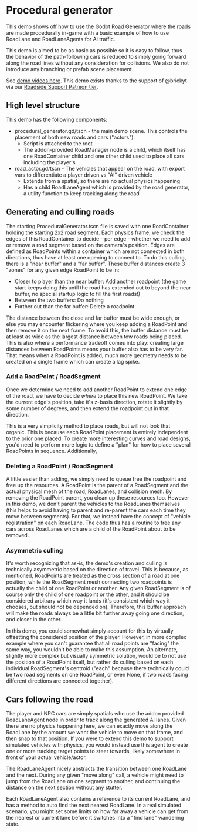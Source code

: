 # Procedural generator

This demo shows off how to use the Godot Road Generator where the roads are made procedurally in-game with a basic example of how to use RoadLane and RoadLaneAgents for AI traffic.

This demo is aimed to be as basic as possible so it is easy to follow, thus the behavior of the path-following cars is reduced to simply going forward along the road lines without any consideration for collisions. We also do not introduce any branching or prefab scene placement.

See [demo videos here](https://github.com/TheDuckCow/godot-road-generator/issues/170). This demo exists thanks to the support of @brickyt via our [Roadside Support Patreon tier](https://www.patreon.com/WheelStealGame).

## High level structure

This demo has the following components:

- procedural_generator.gd/tscn - the main demo scene. This controls the placement of both new roads and cars ("actors"). 
  - Script is attached to the root
  - The addon-provided RoadManager node is a child, which itself has one RoadContainer child and one other child used to place all cars including the player's
- road_actor.gd/tscn - The vehicles that appear on the road, with export vars to differentiate a player driven vs "AI" driven vehicle
  - Extends from a spatial, so there are no actual physics happening
  - Has a child RoadLaneAgent which is provided by the road generator, a utility function to keep tracking along the road


## Generating and culling roads

The starting ProceduralGenerator.tscn file is saved with one RoadContainer holding the starting 2x2 road segment. Each physics frame, we check the edges of this RoadContainer to decide - per edge - whether we need to add or remove a road segment based on the camera's position. Edges are defined as RoadPoints within a container which are not connected in both directions, thus have at least one opening to connect to. To do this culling, there is a "near buffer" and a "far buffer". These buffer distances create 3 "zones" for any given edge RoadPoint to be in:

- Closer to player than the near buffer: Add another roadpoint (the game start keeps doing this until the road has extended out to beyond the near buffer, no special startup logic to fill the first roads!)
- Between the two buffers: Do nothing
- Further out than the far buffer: Delete a roadpoint

The distance between the close and far buffer must be wide enough, or else you may encounter flickering where you keep adding a RoadPoint and then remove it on the next frame. To avoid this, the buffer distance must be at least as wide as the largest distance between tow roads being placed. This is also where a performance tradeoff comes into play: creating large distances between RoadPoints means your buffer also has to be very far. That means when a RoadPoint is added, much more geometry needs to be created on a single frame which can create a lag spike.

### Add a RoadPoint / RoadSegment

Once we determine we need to add another RoadPoint to extend one edge of the road, we have to decide *where* to place this new RoadPoint. We take the current edge's position, take it's z-basis direction, rotate it slightly by some number of degrees, and then extend the roadpoint out in that direction.

This is a very simplicity method to place roads, but will not look that organic. This is because each RoadPoint placement is entirely independent to the prior one placed. To create more interesting curves and road designs, you'd need to perform more logic to define a "plan" for how to place several RoadPoints in sequence. Additionally, 


### Deleting a RoadPoint / RoadSegment

A little easier than adding, we simply need to queue free the roadpoint and free up the resources. A RoadPoint is the parent of a RoadSegment and the actual physical mesh of the road, RoadLanes, and collision mesh. By removing the RoadPoint parent, you clean up these resources too. However in this demo, we don't parent the vehicles to the RoadLanes themselves (this helps to avoid having to parent and re-parent the cars each time they move between segments). For that, we instead have the concept of "vehicle registration" on each RoadLane. The code thus has a routine to free any cars across RoadLanes which are a child of the RoadPoint about to be removed.

### Asymmetric culling

It's worth recognizing that as-is, the demo's creation and culling is technically asymmetric based on the direction of travel. This is because, as mentioned, RoadPoints are treated as the cross section of a road at one position, while the RoadSegment mesh connecting two roadpoints is actually the child of one RoadPoint or another. Any given RoadSegment is of course only the child of one roadpoint or the other, and it should be considered arbitrary which way it lands (it's consistent which way it chooses, but should not be depended on). Therefore, this buffer approach will make the roads always be a little bit further away going one direction, and closer in the other.

In this demo, you could somewhat simply account for this by virtually offsetting the considered position of the player. However, in more complex example where you can't guarantee that all road points are "facing" the same way, you wouldn't be able to make this assumption. An alternate, slightly more complex but visually symmetric solution, would be to not use the position of a RoadPoint itself, but rather do culling based on each individual RoadSegment's centroid ("each" because there technically could be two road segments on one RoadPoint, or even None, if two roads facing different directions are connected together).


## Cars following the road

The player and NPC cars are simply spatials who use the addon provided RoadLaneAgent node in order to track along the generated AI lanes. Given there are no physics happening here, we can exactly move along the RoadLane by the amount we want the vehicle to move on that frame, and then snap to that position. If you were to extend this demo to support simulated vehicles with physics, you would instead use this agent to create one or more tracking target points to steer towards, likely somewhere in front of your actual vehicle/actor. 

The RoadLaneAgent nicely abstracts the transition between one RoadLane and the next. During any given "move along" call, a vehicle might need to jump from the RoadLane on one segment to another, and continuing the distance on the next section without any stutter.

Each RoadLaneAgent also contains a reference to its current RoadLane, and has a method to auto find the next nearest RoadLane. In a real simulated scenario, you might set some limits on how far away a vehicle can get from the nearest or current lane before it switches into a "find lane" wandering state.
